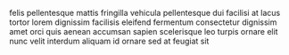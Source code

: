 felis pellentesque mattis fringilla vehicula pellentesque dui facilisi at lacus
tortor lorem dignissim facilisis eleifend fermentum consectetur dignissim amet
orci quis aenean accumsan sapien scelerisque leo turpis ornare elit nunc velit
interdum aliquam id ornare sed at feugiat sit